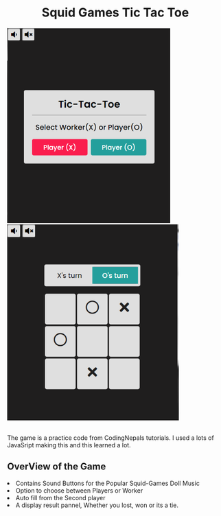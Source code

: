 <h1 align="center">Squid Games Tic Tac Toe</h1>

<p float="center">
  <img src="sq2.PNG" width="380" />
  <img src="sq1.PNG" width="400" /> 

</p>
<h2></h2>
<p>The game is a practice code from CodingNepals tutorials. I used a lots of JavaSript making this and this learned a lot.</p>


<h2>OverView of the Game</h2>
<li>Contains Sound Buttons for the Popular Squid-Games Doll Music</li>
<li>Option to choose between Players or Worker</li>
<li>Auto fill from the Second player</li>
<li>A display result pannel, Whether you lost, won or its a tie.</li>
